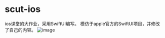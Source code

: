 # scut-ios
ios课堂的大作业，采用SwiftUI编写。
模仿于apple官方的SwiftUI项目，并修改了自己的内容。
![image](https://github.com/christopherChenYW/SCUT-ios-Homework/blob/main/example.png)
